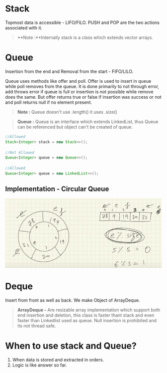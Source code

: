 # Stack

Topmost data is accessible - LIFO/FILO. PUSH and POP are the two actions associated with it.

>**Note :**Internally stack is a class which extends vector arrays.

# Queue

Insertion from the end and Removal from the start - FIFO/LILO. 

Queue uses methods like offer and poll. Offer is used to insert in queue while poll removes from the queue. It is done primarily to not through error, add throws error if queue is full or insertion is not possible while remove does the same. But offer returns true or false if insertion was success or not and poll returns null if no element present.

>**Note :** Queue doesn't use .length() it uses .size()

>**Queue :** Queue is an interface which extends LinkedList, thus Queue can be referenced but object can't be created of queue.

```java
//Allowed
Stack<Integer> stack = new Stack<>();

//Not Allowed
Queue<Integer> queue = new Queue<>();

//Allowed
Queue<Integer> queue = new LinkedList<>();
```

## Implementation - Circular Queue

![alt text](image.png)

# Deque

Insert from front as well as back. We make Object of ArrayDeque. 

>**ArrayDeque -** Are resizable array implementation which support both end insertion and deletion, this class is faster thant stack and even faster than Linkedlist used as queue. Null insertion is prohibited and its not thread safe.

# When to use stack and Queue?

1. When data is stored and extracted in orders.
2. Logic is like answer so far.